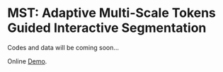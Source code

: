 # MST: Adaptive Multi-Scale Tokens Guided Interactive Segmentation


Codes and data will be coming soon...


Online [Demo](https://60674d461l.oicp.vip/mst/).
